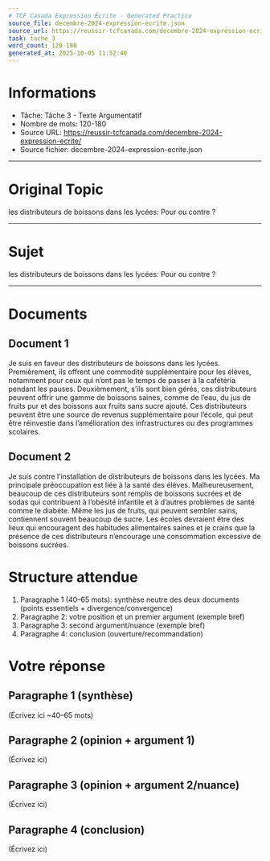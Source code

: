 ```yaml
---
# TCF Canada Expression Écrite - Generated Practice
source_file: decembre-2024-expression-ecrite.json
source_url: https://reussir-tcfcanada.com/decembre-2024-expression-ecrite/
task: tache_3
word_count: 120-180
generated_at: 2025-10-05 11:52:40
---
```


# Informations
- Tâche: Tâche 3 - Texte Argumentatif
- Nombre de mots: 120-180
- Source URL: https://reussir-tcfcanada.com/decembre-2024-expression-ecrite/
- Source fichier: decembre-2024-expression-ecrite.json

---

# Original Topic
les distributeurs de boissons dans les lycées: Pour ou contre ?

---

# Sujet
les distributeurs de boissons dans les lycées: Pour ou contre ?

---
# Documents
## Document 1
Je suis en faveur des distributeurs de boissons dans les lycées. Premièrement, ils offrent une commodité supplémentaire pour les élèves, notamment pour ceux qui n’ont pas le temps de passer à la cafétéria pendant les pauses. Deuxièmement, s’ils sont bien gérés, ces distributeurs peuvent offrir une gamme de boissons saines, comme de l’eau, du jus de fruits pur et des boissons aux fruits sans sucre ajouté. Ces distributeurs peuvent être une source de revenus supplémentaire pour l’école, qui peut être réinvestie dans l’amélioration des infrastructures ou des programmes scolaires.

## Document 2
Je suis contre l’installation de distributeurs de boissons dans les lycées. Ma principale préoccupation est liée à la santé des élèves. Malheureusement, beaucoup de ces distributeurs sont remplis de boissons sucrées et de sodas qui contribuent à l’obésité infantile et à d’autres problèmes de santé comme le diabète. Même les jus de fruits, qui peuvent sembler sains, contiennent souvent beaucoup de sucre. Les écoles devraient être des lieux qui encouragent des habitudes alimentaires saines et je crains que la présence de ces distributeurs n’encourage une consommation excessive de boissons sucrées.

# Structure attendue
1) Paragraphe 1 (40–65 mots): synthèse neutre des deux documents (points essentiels + divergence/convergence)
2) Paragraphe 2: votre position et un premier argument (exemple bref)
3) Paragraphe 3: second argument/nuance (exemple bref)
4) Paragraphe 4: conclusion (ouverture/recommandation)

# Votre réponse
## Paragraphe 1 (synthèse)
(Écrivez ici ~40–65 mots)

## Paragraphe 2 (opinion + argument 1)
(Écrivez ici)

## Paragraphe 3 (opinion + argument 2/nuance)
(Écrivez ici)

## Paragraphe 4 (conclusion)
(Écrivez ici)
